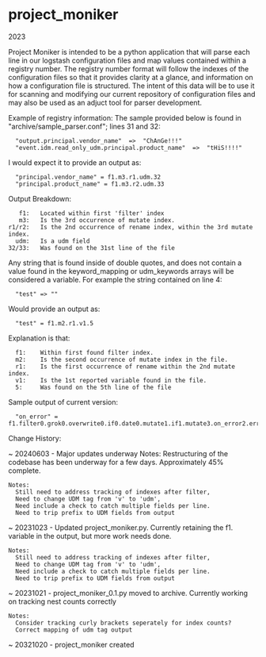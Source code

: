 # project_moniker
2023

Project Moniker is intended to be a python application that will parse each line in our logstash configuration files and map values contained within a registry number. The registry number format will follow the indexes of the configuration files so that it provides clarity at a glance, and information on how a configuration file is structured. The intent of this data will be to use it for scanning and modifying our current repository of configuration files and may also be used as an adjuct tool for parser development.

Example of registry information:
  The sample provided below is found in "archive/sample_parser.conf"; lines 31 and 32:
  
      "output.principal.vendor_name"  =>  "ChAnGe!!!"
      "event.idm.read_only_udm.principal.product_name"  =>  "tHiS!!!!"
  
  I would expect it to provide an output as:
  
      "principal.vendor_name" = f1.m3.r1.udm.32
      "principal.product_name" = f1.m3.r2.udm.33
  
  Output Breakdown: 

       f1:   Located within first 'filter' index
       m3:   Is the 3rd occurrence of mutate index.
    r1/r2:   Is the 2nd occurrence of rename index, within the 3rd mutate index.
      udm:   Is a udm field
    32/33:   Was found on the 31st line of the file
  
  Any string that is found inside of double quotes, and does not contain a value found
  in the keyword_mapping or udm_keywords arrays will be considered a variable. 
  For example the string contained on line 4:
  
      "test" => ""
  
  Would provide an output as:
  
      "test" = f1.m2.r1.v1.5
  
  Explanation is that: 
  
      f1:    Within first found filter index.
      m2:    Is the second occurrence of mutate index in the file.
      r1:    Is the first occurrence of rename within the 2nd mutate index.
      v1:    Is the 1st reported variable found in the file.
      5:     Was found on the 5th line of the file

  Sample output of current version:
  
      "on_error" = f1.filter0.grok0.overwrite0.if0.date0.mutate1.if1.mutate3.on_error2.err3.54
      
Change History:

~ 20240603 - Major updates underway
    Notes:
      Restructuring of the codebase has been underway for a few days. Approximately 45% complete.

    Notes: 
      Still need to address tracking of indexes after filter, 
      Need to change UDM tag from 'v' to 'udm', 
      Need include a check to catch multiple fields per line.
      Need to trip prefix to UDM fields from output

  ~ 20231023 - Updated project_moniker.py. Currently retaining the f1. variable in the output, but more work needs done.

    Notes: 
      Still need to address tracking of indexes after filter, 
      Need to change UDM tag from 'v' to 'udm', 
      Need include a check to catch multiple fields per line.
      Need to trip prefix to UDM fields from output
  
  ~ 20231021 - project_moniker_0.1.py moved to archive. Currently working on tracking nest
    counts correctly
    
    Notes: 
      Consider tracking curly brackets seperately for index counts?
      Correct mapping of udm tag output
      
  ~ 20321020 - project_moniker created
